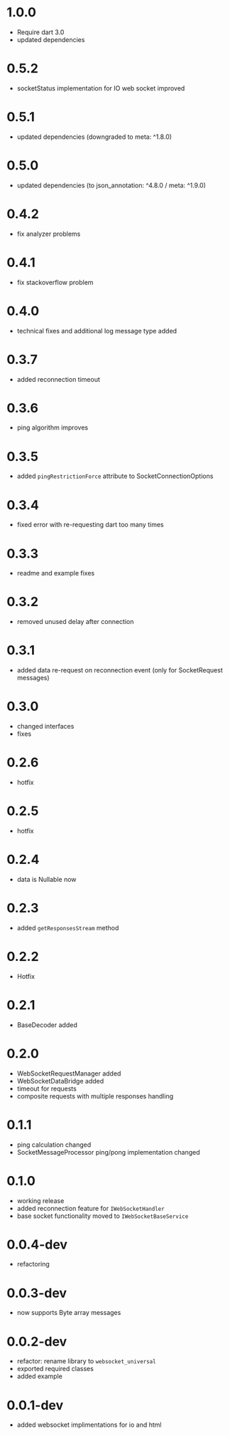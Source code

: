 # 1.0.0
- Require dart 3.0
- updated dependencies

# 0.5.2
- socketStatus implementation for IO web socket improved

# 0.5.1
- updated dependencies (downgraded to meta: ^1.8.0)

# 0.5.0
- updated dependencies (to json_annotation: ^4.8.0 / meta: ^1.9.0)

# 0.4.2
- fix analyzer problems

# 0.4.1
- fix stackoverflow problem

# 0.4.0
- technical fixes and additional log message type added

# 0.3.7
- added reconnection timeout

# 0.3.6
- ping algorithm improves

# 0.3.5
- added `pingRestrictionForce` attribute to SocketConnectionOptions

# 0.3.4
- fixed error with re-requesting dart too many times
# 0.3.3
- readme and example fixes

# 0.3.2
- removed unused delay after connection

# 0.3.1
- added data re-request on reconnection event (only for SocketRequest messages)

# 0.3.0

- changed interfaces
- fixes

# 0.2.6

- hotfix

# 0.2.5

- hotfix
# 0.2.4

- data is Nullable now

# 0.2.3

- added `getResponsesStream` method

# 0.2.2

- Hotfix

# 0.2.1

- BaseDecoder added

# 0.2.0

- WebSocketRequestManager added
- WebSocketDataBridge added
- timeout for requests
- composite requests with multiple responses handling

# 0.1.1

- ping calculation changed
- SocketMessageProcessor ping/pong implementation changed

# 0.1.0

- working release
- added reconnection feature for `IWebSocketHandler`
- base socket functionality moved to `IWebSocketBaseService`

# 0.0.4-dev

- refactoring

# 0.0.3-dev

- now supports Byte array messages

# 0.0.2-dev

- refactor: rename library to `websocket_universal`
- exported required classes
- added example

# 0.0.1-dev

- added websocket implimentations for io and html

